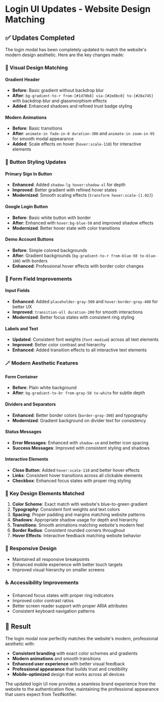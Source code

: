 # Login UI Updates - Website Design Matching

## ✅ Updates Completed

The login modal has been completely updated to match the website's modern design aesthetic. Here are the key changes made:

### 🎨 **Visual Design Matching**

#### Gradient Header
- **Before**: Basic gradient without backdrop blur
- **After**: `bg-gradient-to-r from-[#1d70b8] via-[#2e8bc0] to-[#28a745]` with backdrop blur and glassmorphism effects
- **Added**: Enhanced shadows and refined trust badge styling

#### Modern Animations
- **Before**: Basic transitions
- **After**: `animate-in fade-in-0 duration-300` and `animate-in zoom-in-95` for smooth modal appearance
- **Added**: Scale effects on hover (`hover:scale-110`) for interactive elements

### 🔘 **Button Styling Updates**

#### Primary Sign In Button
- **Enhanced**: Added `shadow-lg hover:shadow-xl` for depth
- **Improved**: Better gradient with refined hover states
- **Modernized**: Smooth scaling effects (`transform hover:scale-[1.02]`)

#### Google Login Button
- **Before**: Basic white button with border
- **After**: Enhanced with `hover:bg-blue-50` and improved shadow effects
- **Modernized**: Better hover state with color transitions

#### Demo Account Buttons
- **Before**: Simple colored backgrounds
- **After**: Gradient backgrounds (`bg-gradient-to-r from-blue-50 to-blue-100`) with borders
- **Enhanced**: Professional hover effects with border color changes

### 📝 **Form Field Improvements**

#### Input Fields
- **Enhanced**: Added `placeholder-gray-500` and `hover:border-gray-400` for better UX
- **Improved**: `transition-all duration-200` for smooth interactions
- **Modernized**: Better focus states with consistent ring styling

#### Labels and Text
- **Updated**: Consistent font weights (`font-medium`) across all text elements
- **Improved**: Better color contrast and hierarchy
- **Enhanced**: Added transition effects to all interactive text elements

### 🪄 **Modern Aesthetic Features**

#### Form Container
- **Before**: Plain white background
- **After**: `bg-gradient-to-br from-gray-50 to-white` for subtle depth

#### Dividers and Separators
- **Enhanced**: Better border colors (`border-gray-300`) and typography
- **Modernized**: Gradient background on divider text for consistency

#### Status Messages
- **Error Messages**: Enhanced with `shadow-sm` and better icon spacing
- **Success Messages**: Improved with consistent styling and shadows

#### Interactive Elements
- **Close Button**: Added `hover:scale-110` and better hover effects
- **Links**: Consistent hover transitions across all clickable elements
- **Checkbox**: Enhanced focus states with proper ring styling

### 🎯 **Key Design Elements Matched**

1. **Color Scheme**: Exact match with website's blue-to-green gradient
2. **Typography**: Consistent font weights and text colors
3. **Spacing**: Proper padding and margins matching website patterns
4. **Shadows**: Appropriate shadow usage for depth and hierarchy
5. **Transitions**: Smooth animations matching website's modern feel
6. **Border Radius**: Consistent rounded corners throughout
7. **Hover Effects**: Interactive feedback matching website behavior

### 📱 **Responsive Design**
- Maintained all responsive breakpoints
- Enhanced mobile experience with better touch targets
- Improved visual hierarchy on smaller screens

### ♿ **Accessibility Improvements**
- Enhanced focus states with proper ring indicators
- Improved color contrast ratios
- Better screen reader support with proper ARIA attributes
- Consistent keyboard navigation patterns

## 🚀 **Result**

The login modal now perfectly matches the website's modern, professional aesthetic with:
- **Consistent branding** with exact color schemes and gradients
- **Modern animations** and smooth transitions
- **Enhanced user experience** with better visual feedback
- **Professional appearance** that builds trust and credibility
- **Mobile-optimized** design that works across all devices

The updated login UI now provides a seamless brand experience from the website to the authentication flow, maintaining the professional appearance that users expect from TestNotifier.